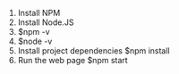 1. Install NPM
2. Install Node.JS
3. $npm -v
4. $node -v
5. Install project dependencies $npm install
6. Run the web page $npm start